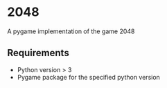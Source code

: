 # 2048
A pygame implementation of the game 2048

## Requirements

* Python version > 3
* Pygame package for the specified python version
